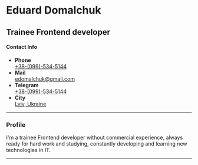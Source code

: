 # Eduard Domalchuk
## Trainee Frontend developer

#### Contact Info
- **Phone** \
  [+38-(099)-534-5144](tel:+380995345144)
- **Mail** \
  [edomalchuk@gmail.com](mailto:edomalchuk@gmail.com)
- **Telegram**  \
  [+38-(099)-534-5144](https://t.me/e_domalchuk)   
- **City**  \
  [Lviv, Ukraine](https://en.wikipedia.org/wiki/Lviv)    


---

### Profile

I'm a trainee Frontend developer without commercial experience,
always ready for hard work and studying, constantly
developing and learning new technologies in IT.

---
